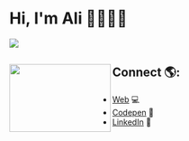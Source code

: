 # Hi, I'm Ali 👋🏻👩‍💻

<img src="https://linkpicture.com/q/ALICIA-NUN%CC%83EZ.png" >

## Connect 🌎: <img align="left" src="https://media1.tenor.com/images/d34fa062391dcf1ccce5c5c80420e60e/tenor.gif" width="180" height="120" />
- <a href="https://www.alicianunez.net">Web</a> 💻
- <a href="https://codepen.io/alicianunez"> Codepen</a> 🎨
- <a href="https://www.linkedin.com/in/alicianunezisaac/">LinkedIn</a> 💼

<!--
**alicianunex/alicianunex** is a ✨ _special_ ✨ repository because its `README.md` (this file) appears on your GitHub profile.
